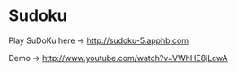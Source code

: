 Sudoku
======

Play SuDoKu here -> http://sudoku-5.apphb.com 

Demo -> http://www.youtube.com/watch?v=VWhHE8jLcwA
